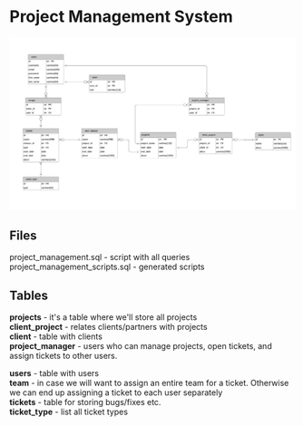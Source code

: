 # Project Management System

<img src="https://github.com/RavArty/project_management/blob/master/diagram_pic.jpeg" title="FVCproductions" alt="FVCproductions">

## Files

project_management.sql - script with all queries </br>
project_management_scripts.sql - generated scripts


## Tables

**projects** - it's a table where we'll store all projects </br>
**client_project** - relates clients/partners with projects </br>
**client** - table with clients </br>
**project_manager** - users who can manage projects, open tickets, and assign tickets to other users. </br>

**users** - table with users </br>
**team** - in case we will want to assign an entire team for a ticket. Otherwise we can end up assigning a ticket to each user separately  </br>
**tickets** - table for storing bugs/fixes etc. </br>
**ticket_type** - list all ticket types</br>
